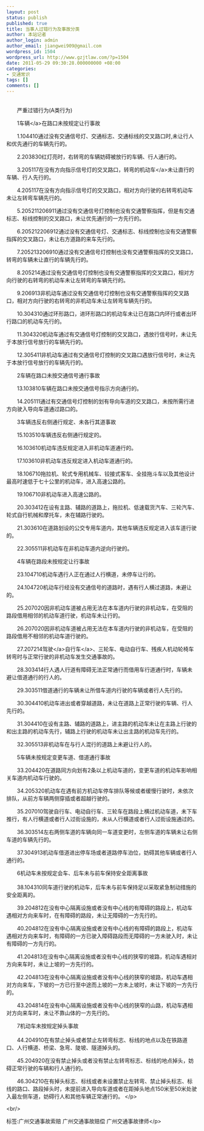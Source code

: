 ```yaml
---
layout: post
status: publish
published: true
title: 当事人过错行为及事故分类
author: 本站记者
author_login: admin
author_email: jiangwei909@gmail.com
wordpress_id: 1504
wordpress_url: http://www.gzjtlaw.com/?p=1504
date: 2011-05-29 09:30:28.000000000 +08:00
categories:
- 交通常识
tags: []
comments: []
---
```

<p><p><br>　　严重过错行为(A类行为) <p>　　1<a>车辆<&#47;a>在路口未按规定让行事故 <p>　　1.104410通过没有交通信号灯、交通标志、交通标线的交叉路口时,未让行人和优先通行的车辆先行的。 <p>　　2.203830红灯亮时，右转弯的车辆妨碍被放行的车辆、行人通行的。 <p>　　3.205117在没有方向指示信号灯的交叉路口，转弯的<a>机动车<&#47;a>未让直行的车辆、行人先行的。 <p>　　4.205117在没有方向指示信号灯的交叉路口，相对方向行驶的右转弯机动车未让左转弯车辆先行的。 <p>　　5.205211206911通过没有交通信号灯控制也没有交通警察指挥，但是有交通标志、标线控制的交叉路口，未让优先通行的一方先行的。 <p>　　6.205212206912通过没有交通信号灯、交通标志、标线控制也没有交通警察指挥的交叉路口，未让右方道路的来车先行的。 <p>　　7.205213206910通过没有交通信号灯控制也没有交通警察指挥的交叉路口，转弯的车辆未让直行的车辆先行的。 <p>　　8.205214通过没有交通信号灯控制也没有交通警察指挥的交叉路口，相对方向行驶的右转弯的机动车未让左转弯的车辆先行的。 <p>　　9.206913非机动车通过没有交通信号灯控制也没有交通警察指挥的交叉路口，相对方向行驶的右转弯的非机动车未让左转弯车辆先行的。 <p>　　10.304310通过环形路口，进环形路口的机动车未让已在路口内环行或者出环行路口的机动车先行的。 <p>　　11.304320机动车通过有交通信号灯控制的交叉路口，遇放行信号时，未让先于本放行信号放行的车辆先行的。 <p>　　12.305411非机动车通过有交通信号灯控制的交叉路口遇放行信号时，未让先于本放行信号放行的车辆先行的。 <p>　　2车辆在路口未按交通信号通行事故 <p>　　13.103810车辆在路口未按交通信号指示方向通行的。 <p>　　14.205111通过有交通信号灯控制的划有导向车道的交叉路口，未按所需行进方向驶入导向车道通过路口的。 <p>　　3车辆违反右侧通行规定、未各行其道事故 <p>　　15.103510车辆违反右侧通行规定的。 <p>　　16.103610机动车违反规定进入非机动车道通行的。 <p>　　17.103610非机动车违反规定进入机动车道通行的。 <p>　　18.106710拖拉机、轮式专用机械车、铰接式客车、全挂拖斗车以及其他设计最高时速低于七十公里的机动车，进入高速公路的。 <p>　　19.106710非机动车进入高速公路的。 <p>　　20.303412在设有主路、辅路的道路上，拖拉机、低速载货汽车、三轮汽车、轮式自行机械和摩托车，未在辅路行驶的。 <p>　　21.303610在道路划设的公交专用车道内，其他车辆违反规定进入该车道行驶的。 <p>　　22.305511非机动车在非机动车道内逆向行驶的。 <p>　　4车辆在路段未按规定让行事故 <p>　　23.104710机动车遇行人正在通过人行横道，未停车让行的。 <p>　　24.104720机动车行经没有交通信号的道路时，遇有行人横过道路，未避让的。 <p>　　25.207020因非机动车道被占用无法在本车道内行驶的非机动车，在受阻的路段借用相邻的机动车道行驶，机动车未让行的。 <p>　　26.207020因非机动车道被占用无法在本车道内行驶的非机动车，在受阻的路段借用不相邻的机动车道行驶的。 <p>　　27.207214<a>驾驶<&#47;a><a>自行车<&#47;a>、三轮车、电动自行车、残疾人机动轮椅车转弯时与正常行驶的非机动车发生交通事故的。 <p>　　28.303414行人遇人行道有障碍无法正常通行而借用车行道通行时，车辆未避让借道通行的行人的。 <p>　　29.303511借道通行的车辆未让所借车道内行驶的车辆或者行人先行的。 <p>　　30.304410机动车进出或者穿越道路，未让在道路上正常行驶的车辆、行人先行的。 <p>　　31.304410在设有主路、辅路的道路上，进主路的机动车未让在主路上行驶的和出主路的机动车先行，辅路上行驶的机动车未让出主路的机动车先行的。 <p>　　32.305513非机动车在与行人混行的道路上未避让行人的。 <p>　　5车辆未按规定变更车道、借道通行事故 <p>　　33.204420在道路同方向划有2条以上机动车道的，变更车道的机动车影响相关车道内机动车行驶的。 <p>　　34.205320机动车在遇有前方机动车停车排队等候或者缓慢行驶时，未依次排队，从前方车辆两侧穿插或者超越行驶的。 <p>　　35.207010驾驶自行车、电动自行车、三轮车在路段上横过机动车道，未下车推行，有人行横道或者行人过街设施的，未从人行横道或者行人过街设施通过的。 <p>　　36.303514左右两侧车道的车辆向同一车道变更时，左侧车道的车辆未让右侧车道的车辆先行的。 <p>　　37.304913机动车借道进出停车场或者道路停车泊位，妨碍其他车辆或者行人通行的。 <p>　　6机动车未按规定会车、后车未与前车保持安全距离事故 <br><br>　　38.104310同车道行驶的机动车，后车未与前车保持足以采取紧急制动措施的安全距离的。 <p>　　39.204812在没有中心隔离设施或者没有中心线的有障碍的路段上，机动车遇相对方向来车时，在有障碍的路段，未让无障碍的一方先行的。 <p>　　40.204812在没有中心隔离设施或者没有中心线的有障碍的路段上，机动车遇相对方向来车时，有障碍的一方已驶入障碍路段而无障碍的一方未驶入时，未让有障碍的一方先行的。 <p>　　41.204813在没有中心隔离设施或者没有中心线的狭窄的坡路，机动车遇相对方向来车时，未让上坡的一方先行的。 <p>　　42.204813在没有中心隔离设施或者没有中心线的狭窄的坡路，机动车遇相对方向来车，下坡的一方已行至中途而上坡的一方未上坡时，未让下坡的一方先行的。 <p>　　43.204814在没有中心隔离设施或者没有中心线的狭窄的山路，机动车遇相对方向来车时，未让不靠山体的一方先行的。 <p>　　7机动车未按规定掉头事故 <br><br>　　44.204910在有禁止掉头或者禁止左转弯标志、标线的地点以及在铁路道口、人行横道、桥梁、急弯、陡坡、隧道掉头的。 <p>　　45.204920在没有禁止掉头或者没有禁止左转弯标志、标线的地点掉头，妨碍正常行驶的车辆和行人通行的。 <p>　　46.304210在有掉头标志、标线或者未设置禁止左转弯、禁止掉头标志、标线的路口、路段掉头时，未提前进入导向车道或者在距掉头地点150米至50米处驶入最左侧车道，妨碍行人和其他车辆正常通行的。 <&#47;p><br&#47;><p>标签:广州交通事故索赔 广州交通事故赔偿 广州交通事故律师<&#47;p>
